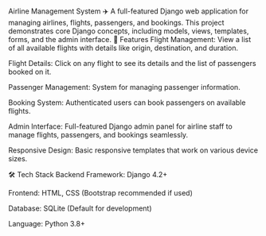 Airline Management System ✈️
A full-featured Django web application for managing airlines, flights, passengers, and bookings. This project demonstrates core Django concepts, including models, views, templates, forms, and the admin interface.
🚀 Features
Flight Management: View a list of all available flights with details like origin, destination, and duration.

Flight Details: Click on any flight to see its details and the list of passengers booked on it.

Passenger Management: System for managing passenger information.

Booking System: Authenticated users can book passengers on available flights.

Admin Interface: Full-featured Django admin panel for airline staff to manage flights, passengers, and bookings seamlessly.

Responsive Design: Basic responsive templates that work on various device sizes.

🛠️ Tech Stack
Backend Framework: Django 4.2+

Frontend: HTML, CSS (Bootstrap recommended if used)

Database: SQLite (Default for development)

Language: Python 3.8+


